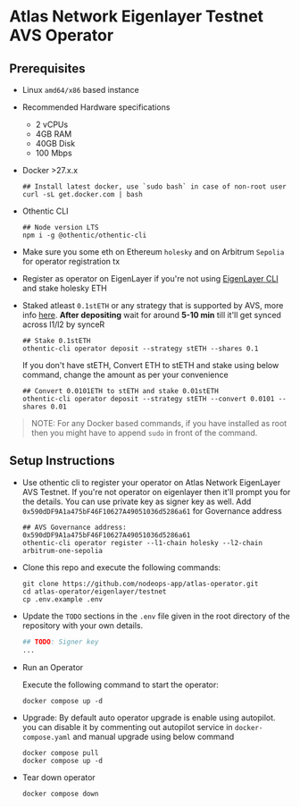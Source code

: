 # Atlas Network Eigenlayer Testnet AVS Operator

## Prerequisites

- Linux `amd64/x86` based instance
- Recommended Hardware specifications
  - 2 vCPUs
  - 4GB RAM
  - 40GB Disk
  - 100 Mbps
- Docker >27.x.x

  ```shell
  ## Install latest docker, use `sudo bash` in case of non-root user
  curl -sL get.docker.com | bash
  ```

- Othentic CLI

  ```shell
  ## Node version LTS
  npm i -g @othentic/othentic-cli
  ```

- Make sure you some eth on Ethereum `holesky` and on Arbitrum `Sepolia` for operator registration tx

- Register as operator on EigenLayer if you're not using [EigenLayer CLI](https://github.com/Layr-Labs/eigenlayer-cli/blob/master/README.md) and stake holesky ETH

- Staked atleast `0.1stETH` or any strategy that is supported by AVS, more info [here](https://docs.othentic.xyz/main/avs-framework/quick-start#activate-your-operator-by-depositing-into-eigenlayer). **After depositing** wait for around **5-10 min** till it'll get synced across l1/l2 by synceR

  ```shell
  ## Stake 0.1stETH
  othentic-cli operator deposit --strategy stETH --shares 0.1
  ```

  If you don't have stETH, Convert ETH to stETH and stake using below command, change the amount as per your convenience

  ```shell
  ## Convert 0.0101ETH to stETH and stake 0.01stETH
  othentic-cli operator deposit --strategy stETH --convert 0.0101 --shares 0.01
  ```

> NOTE: For any Docker based commands, if you have installed as root then you might have to append `sudo` in front of the command.

## Setup Instructions

- Use othentic cli to register your operator on Atlas Network EigenLayer AVS Testnet. If you're not operator on eigenlayer then it'll prompt you for the details. You can use private key as signer key as well. Add `0x590dDF9A1a475bF46F10627A49051036d5286a61` for Governance address

  ```shell
  ## AVS Governance address: 0x590dDF9A1a475bF46F10627A49051036d5286a61
  othentic-cli operator register --l1-chain holesky --l2-chain arbitrum-one-sepolia
  ```

-
  Clone this repo and execute the following commands:

  ```shell
  git clone https://github.com/nodeops-app/atlas-operator.git
  cd atlas-operator/eigenlayer/testnet
  cp .env.example .env
  ```

-
  Update the `TODO` sections in the `.env` file given in the root directory of the repository with your own details.

  ```bash
  ## TODO: Signer key
  ...
  ```

-
  Run an Operator

   Execute the following command to start the operator:

   ```shell
   docker compose up -d
   ```

- Upgrade: By default auto operator upgrade is enable using autopilot. you can disable it by commenting out autopilot service in `docker-compose.yaml` and manual upgrade using below command

  ```shell
  docker compose pull
  docker compose up -d
  ```

-
  Tear down operator

  ```bash
  docker compose down
  ```
